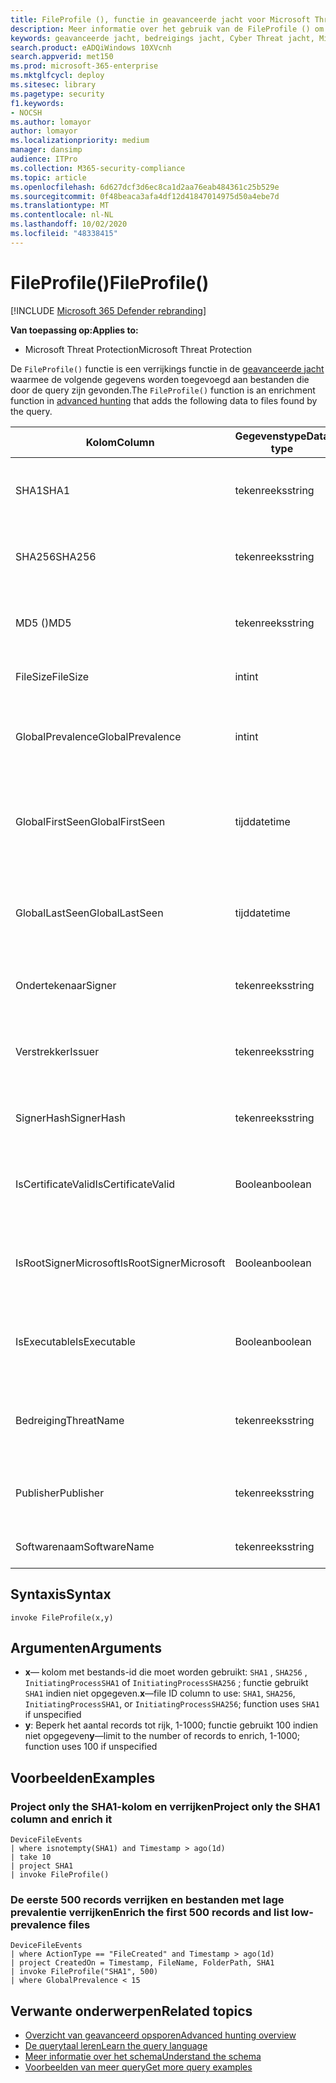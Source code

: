 ```yaml
---
title: FileProfile (), functie in geavanceerde jacht voor Microsoft Threat Protection
description: Meer informatie over het gebruik van de FileProfile () om informatie te verrijken over bestanden in uw geavanceerde zoekresultaten voor de jacht
keywords: geavanceerde jacht, bedreigings jacht, Cyber Threat jacht, Microsoft Threat Protection, Microsoft 365, MTP, m365, Search, query, Telemetry, schema naslag, kusto, FileProfile, bestands profiel, functie, verrijking
search.product: eADQiWindows 10XVcnh
search.appverid: met150
ms.prod: microsoft-365-enterprise
ms.mktglfcycl: deploy
ms.sitesec: library
ms.pagetype: security
f1.keywords:
- NOCSH
ms.author: lomayor
author: lomayor
ms.localizationpriority: medium
manager: dansimp
audience: ITPro
ms.collection: M365-security-compliance
ms.topic: article
ms.openlocfilehash: 6d627dcf3d6ec8ca1d2aa76eab484361c25b529e
ms.sourcegitcommit: 0f48beaca3afa4df12d41847014975d50a4ebe7d
ms.translationtype: MT
ms.contentlocale: nl-NL
ms.lasthandoff: 10/02/2020
ms.locfileid: "48338415"
---
```

# <a name="fileprofile"></a><span data-ttu-id="e1a2d-104">FileProfile()</span><span class="sxs-lookup"><span data-stu-id="e1a2d-104">FileProfile()</span></span>

[!INCLUDE [Microsoft 365 Defender rebranding](../includes/microsoft-defender.md)]


<span data-ttu-id="e1a2d-105">**Van toepassing op:**</span><span class="sxs-lookup"><span data-stu-id="e1a2d-105">**Applies to:**</span></span>
- <span data-ttu-id="e1a2d-106">Microsoft Threat Protection</span><span class="sxs-lookup"><span data-stu-id="e1a2d-106">Microsoft Threat Protection</span></span>

<span data-ttu-id="e1a2d-107">De `FileProfile()` functie is een verrijkings functie in de [geavanceerde jacht](advanced-hunting-overview.md) waarmee de volgende gegevens worden toegevoegd aan bestanden die door de query zijn gevonden.</span><span class="sxs-lookup"><span data-stu-id="e1a2d-107">The `FileProfile()` function is an enrichment function in [advanced hunting](advanced-hunting-overview.md) that adds the following data to files found by the query.</span></span>

| <span data-ttu-id="e1a2d-108">Kolom</span><span class="sxs-lookup"><span data-stu-id="e1a2d-108">Column</span></span> | <span data-ttu-id="e1a2d-109">Gegevenstype</span><span class="sxs-lookup"><span data-stu-id="e1a2d-109">Data type</span></span> | <span data-ttu-id="e1a2d-110">Beschrijving</span><span class="sxs-lookup"><span data-stu-id="e1a2d-110">Description</span></span> |
|------------|-------------|-------------|
| <span data-ttu-id="e1a2d-111">SHA1</span><span class="sxs-lookup"><span data-stu-id="e1a2d-111">SHA1</span></span> | <span data-ttu-id="e1a2d-112">tekenreeks</span><span class="sxs-lookup"><span data-stu-id="e1a2d-112">string</span></span> | <span data-ttu-id="e1a2d-113">SHA-1 van het bestand waarop de opgenomen actie is toegepast</span><span class="sxs-lookup"><span data-stu-id="e1a2d-113">SHA-1 of the file that the recorded action was applied to</span></span> |
| <span data-ttu-id="e1a2d-114">SHA256</span><span class="sxs-lookup"><span data-stu-id="e1a2d-114">SHA256</span></span> | <span data-ttu-id="e1a2d-115">tekenreeks</span><span class="sxs-lookup"><span data-stu-id="e1a2d-115">string</span></span> | <span data-ttu-id="e1a2d-116">SHA-256 van het bestand waarop de opgenomen actie is toegepast</span><span class="sxs-lookup"><span data-stu-id="e1a2d-116">SHA-256 of the file that the recorded action was applied to</span></span> |
| <span data-ttu-id="e1a2d-117">MD5 ()</span><span class="sxs-lookup"><span data-stu-id="e1a2d-117">MD5</span></span> | <span data-ttu-id="e1a2d-118">tekenreeks</span><span class="sxs-lookup"><span data-stu-id="e1a2d-118">string</span></span> | <span data-ttu-id="e1a2d-119">MD5-hash van het bestand waarop de opgenomen actie is toegepast</span><span class="sxs-lookup"><span data-stu-id="e1a2d-119">MD5 hash of the file that the recorded action was applied to</span></span> |
| <span data-ttu-id="e1a2d-120">FileSize</span><span class="sxs-lookup"><span data-stu-id="e1a2d-120">FileSize</span></span> | <span data-ttu-id="e1a2d-121">int</span><span class="sxs-lookup"><span data-stu-id="e1a2d-121">int</span></span> | <span data-ttu-id="e1a2d-122">Bestandsgrootte in bytes</span><span class="sxs-lookup"><span data-stu-id="e1a2d-122">Size of the file in bytes</span></span> |
| <span data-ttu-id="e1a2d-123">GlobalPrevalence</span><span class="sxs-lookup"><span data-stu-id="e1a2d-123">GlobalPrevalence</span></span> | <span data-ttu-id="e1a2d-124">int</span><span class="sxs-lookup"><span data-stu-id="e1a2d-124">int</span></span> | <span data-ttu-id="e1a2d-125">Aantal exemplaren van de entiteit die is waargenomen door Microsoft Global</span><span class="sxs-lookup"><span data-stu-id="e1a2d-125">Number of instances of the entity observed by Microsoft globally</span></span> |
| <span data-ttu-id="e1a2d-126">GlobalFirstSeen</span><span class="sxs-lookup"><span data-stu-id="e1a2d-126">GlobalFirstSeen</span></span> | <span data-ttu-id="e1a2d-127">tijd</span><span class="sxs-lookup"><span data-stu-id="e1a2d-127">datetime</span></span> | <span data-ttu-id="e1a2d-128">De datum en tijd waarop de entiteit voor het eerst werd gevolgd door Microsoft Global</span><span class="sxs-lookup"><span data-stu-id="e1a2d-128">Date and time when the entity was first observed by Microsoft globally</span></span> |
| <span data-ttu-id="e1a2d-129">GlobalLastSeen</span><span class="sxs-lookup"><span data-stu-id="e1a2d-129">GlobalLastSeen</span></span> | <span data-ttu-id="e1a2d-130">tijd</span><span class="sxs-lookup"><span data-stu-id="e1a2d-130">datetime</span></span> | <span data-ttu-id="e1a2d-131">De datum en tijd waarop de entiteit voor het laatst is geobserveerd door Microsoft Global</span><span class="sxs-lookup"><span data-stu-id="e1a2d-131">Date and time when the entity was last observed by Microsoft globally</span></span> |
| <span data-ttu-id="e1a2d-132">Ondertekenaar</span><span class="sxs-lookup"><span data-stu-id="e1a2d-132">Signer</span></span> | <span data-ttu-id="e1a2d-133">tekenreeks</span><span class="sxs-lookup"><span data-stu-id="e1a2d-133">string</span></span> | <span data-ttu-id="e1a2d-134">Informatie over de ondertekenaar van het bestand</span><span class="sxs-lookup"><span data-stu-id="e1a2d-134">Information about the signer of the file</span></span> |
| <span data-ttu-id="e1a2d-135">Verstrekker</span><span class="sxs-lookup"><span data-stu-id="e1a2d-135">Issuer</span></span> | <span data-ttu-id="e1a2d-136">tekenreeks</span><span class="sxs-lookup"><span data-stu-id="e1a2d-136">string</span></span> | <span data-ttu-id="e1a2d-137">Informatie over de uitgevende certificeringsinstantie (CA)</span><span class="sxs-lookup"><span data-stu-id="e1a2d-137">Information about the issuing certificate authority (CA)</span></span> |
| <span data-ttu-id="e1a2d-138">SignerHash</span><span class="sxs-lookup"><span data-stu-id="e1a2d-138">SignerHash</span></span> | <span data-ttu-id="e1a2d-139">tekenreeks</span><span class="sxs-lookup"><span data-stu-id="e1a2d-139">string</span></span> | <span data-ttu-id="e1a2d-140">Unieke hash-waarde die de ondertekenaar identificeert</span><span class="sxs-lookup"><span data-stu-id="e1a2d-140">Unique hash value identifying the signer</span></span> |
| <span data-ttu-id="e1a2d-141">IsCertificateValid</span><span class="sxs-lookup"><span data-stu-id="e1a2d-141">IsCertificateValid</span></span> | <span data-ttu-id="e1a2d-142">Boolean</span><span class="sxs-lookup"><span data-stu-id="e1a2d-142">boolean</span></span> | <span data-ttu-id="e1a2d-143">Opgeven of het certificaat dat wordt gebruikt om het bestand te ondertekenen geldig is</span><span class="sxs-lookup"><span data-stu-id="e1a2d-143">Whether the certificate used to sign the file is valid</span></span> |
| <span data-ttu-id="e1a2d-144">IsRootSignerMicrosoft</span><span class="sxs-lookup"><span data-stu-id="e1a2d-144">IsRootSignerMicrosoft</span></span> | <span data-ttu-id="e1a2d-145">Boolean</span><span class="sxs-lookup"><span data-stu-id="e1a2d-145">boolean</span></span> | <span data-ttu-id="e1a2d-146">Geeft aan of de ondertekenaar van het basiscertificaat Microsoft is</span><span class="sxs-lookup"><span data-stu-id="e1a2d-146">Indicates whether the signer of the root certificate is Microsoft</span></span> |
| <span data-ttu-id="e1a2d-147">IsExecutable</span><span class="sxs-lookup"><span data-stu-id="e1a2d-147">IsExecutable</span></span> | <span data-ttu-id="e1a2d-148">Boolean</span><span class="sxs-lookup"><span data-stu-id="e1a2d-148">boolean</span></span> | <span data-ttu-id="e1a2d-149">Opgeven of het bestand een bestand is van een Portable Executable (PE)</span><span class="sxs-lookup"><span data-stu-id="e1a2d-149">Whether the file is a Portable Executable (PE) file</span></span> |
| <span data-ttu-id="e1a2d-150">Bedreiging</span><span class="sxs-lookup"><span data-stu-id="e1a2d-150">ThreatName</span></span> | <span data-ttu-id="e1a2d-151">tekenreeks</span><span class="sxs-lookup"><span data-stu-id="e1a2d-151">string</span></span> | <span data-ttu-id="e1a2d-152">Detectie naam voor malware of andere bedreigingen gevonden</span><span class="sxs-lookup"><span data-stu-id="e1a2d-152">Detection name for any malware or other threats found</span></span> |
| <span data-ttu-id="e1a2d-153">Publisher</span><span class="sxs-lookup"><span data-stu-id="e1a2d-153">Publisher</span></span> | <span data-ttu-id="e1a2d-154">tekenreeks</span><span class="sxs-lookup"><span data-stu-id="e1a2d-154">string</span></span> | <span data-ttu-id="e1a2d-155">Naam van de organisatie die het bestand heeft gepubliceerd</span><span class="sxs-lookup"><span data-stu-id="e1a2d-155">Name of the organization that published the file</span></span> |
| <span data-ttu-id="e1a2d-156">Softwarenaam</span><span class="sxs-lookup"><span data-stu-id="e1a2d-156">SoftwareName</span></span> | <span data-ttu-id="e1a2d-157">tekenreeks</span><span class="sxs-lookup"><span data-stu-id="e1a2d-157">string</span></span> | <span data-ttu-id="e1a2d-158">Naam van het SOFTWAREPRODUCT</span><span class="sxs-lookup"><span data-stu-id="e1a2d-158">Name of the software product</span></span> |

## <a name="syntax"></a><span data-ttu-id="e1a2d-159">Syntaxis</span><span class="sxs-lookup"><span data-stu-id="e1a2d-159">Syntax</span></span>

```kusto
invoke FileProfile(x,y)
```

## <a name="arguments"></a><span data-ttu-id="e1a2d-160">Argumenten</span><span class="sxs-lookup"><span data-stu-id="e1a2d-160">Arguments</span></span>

- <span data-ttu-id="e1a2d-161">**x**— kolom met bestands-id die moet worden gebruikt: `SHA1` , `SHA256` , `InitiatingProcessSHA1` of `InitiatingProcessSHA256` ; functie gebruikt `SHA1` indien niet opgegeven.</span><span class="sxs-lookup"><span data-stu-id="e1a2d-161">**x**—file ID column to use: `SHA1`, `SHA256`, `InitiatingProcessSHA1`, or `InitiatingProcessSHA256`; function uses `SHA1` if unspecified</span></span>
- <span data-ttu-id="e1a2d-162">**y**: Beperk het aantal records tot rijk, 1-1000; functie gebruikt 100 indien niet opgegeven</span><span class="sxs-lookup"><span data-stu-id="e1a2d-162">**y**—limit to the number of records to enrich, 1-1000; function uses 100 if unspecified</span></span>

## <a name="examples"></a><span data-ttu-id="e1a2d-163">Voorbeelden</span><span class="sxs-lookup"><span data-stu-id="e1a2d-163">Examples</span></span>

### <a name="project-only-the-sha1-column-and-enrich-it"></a><span data-ttu-id="e1a2d-164">Project only the SHA1-kolom en verrijken</span><span class="sxs-lookup"><span data-stu-id="e1a2d-164">Project only the SHA1 column and enrich it</span></span>

```kusto
DeviceFileEvents
| where isnotempty(SHA1) and Timestamp > ago(1d)
| take 10
| project SHA1
| invoke FileProfile()
```

### <a name="enrich-the-first-500-records-and-list-low-prevalence-files"></a><span data-ttu-id="e1a2d-165">De eerste 500 records verrijken en bestanden met lage prevalentie verrijken</span><span class="sxs-lookup"><span data-stu-id="e1a2d-165">Enrich the first 500 records and list low-prevalence files</span></span>

```kusto
DeviceFileEvents
| where ActionType == "FileCreated" and Timestamp > ago(1d)
| project CreatedOn = Timestamp, FileName, FolderPath, SHA1
| invoke FileProfile("SHA1", 500) 
| where GlobalPrevalence < 15
```

## <a name="related-topics"></a><span data-ttu-id="e1a2d-166">Verwante onderwerpen</span><span class="sxs-lookup"><span data-stu-id="e1a2d-166">Related topics</span></span>
- [<span data-ttu-id="e1a2d-167">Overzicht van geavanceerd opsporen</span><span class="sxs-lookup"><span data-stu-id="e1a2d-167">Advanced hunting overview</span></span>](advanced-hunting-overview.md)
- [<span data-ttu-id="e1a2d-168">De querytaal leren</span><span class="sxs-lookup"><span data-stu-id="e1a2d-168">Learn the query language</span></span>](advanced-hunting-query-language.md)
- [<span data-ttu-id="e1a2d-169">Meer informatie over het schema</span><span class="sxs-lookup"><span data-stu-id="e1a2d-169">Understand the schema</span></span>](advanced-hunting-schema-tables.md)
- [<span data-ttu-id="e1a2d-170">Voorbeelden van meer query</span><span class="sxs-lookup"><span data-stu-id="e1a2d-170">Get more query examples</span></span>](advanced-hunting-shared-queries.md)
